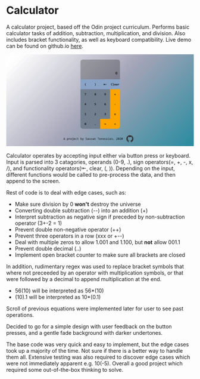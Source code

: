 # Calculator
A calculator project, based off the Odin project curriculum. Performs basic calculator tasks of addition, subtraction, multiplication, and division. Also includes bracket functionality, as well as keyboard compatibility. Live demo can be found on github.io [here](https://sasountorossian.github.io/Calculator/). 

![Calculator demonstration](Calculator.gif)

Calculator operates by accepting input either via button press or keyboard. Input is parsed into 3 catagories, operands (0-9, .), sign operators(=, +, -, x, /), and functionality operators(⇤, clear, (, )). Depending on the input, different functions would be called to pre-process the data, and then append to the screen.

Rest of code is to deal with edge cases, such as:
* Make sure division by 0 **won't** destroy the universe
* Converting double subtraction (--) into an addition (+)
* Interpret subtraction as negative sign if preceded by non-subtraction operator (3+-2 = 1)
* Prevent double non-negative operator (++)
* Prevent three operators in a row (xxx or +--)
* Deal with multiple zeros to allow 1.001 and 1.100, but **not** allow 001.1
* Prevent double decimal (..)
* Implement open bracket counter to make sure all brackets are closed

In addition, rudimentary regex was used to replace bracket symbols that where not preceeded by an operator with multiplication symbols, or that were followed by a decimal to append multiplication at the end.
* 56(10) will be interpreted as 56*(10)
* (10).1 will be interpreted as 10*(0.1)

Scroll of previous equations were implemented later for user to see past operations.

Decided to go for a simple design with user feedback on the button presses, and a gentle fade background with darker undertones.

The base code was very quick and easy to implement, but the edge cases took up a majority of the time. Not sure if there is a better way to handle them all. Extensive testing was also required to discover edge cases which were not immediately apparent e.g. 10(-5). Overall a good project which required some out-of-the-box thinking to solve.
